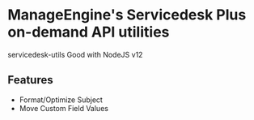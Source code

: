 # ManageEngine's Servicedesk Plus on-demand API utilities

servicedesk-utils
Good with NodeJS v12

## Features

- Format/Optimize Subject
- Move Custom Field Values

